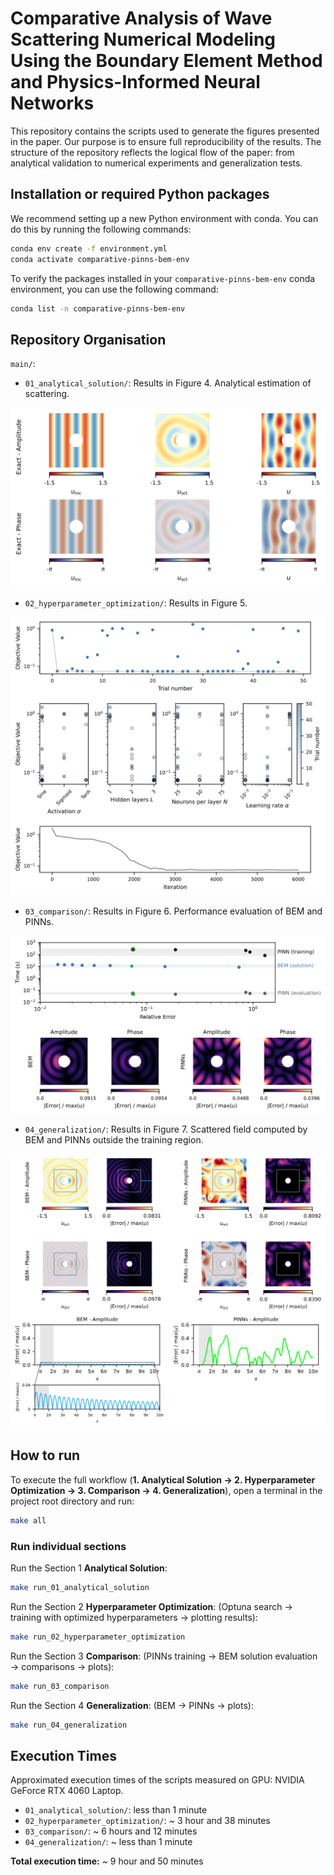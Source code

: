 # Comparative Analysis of Wave Scattering Numerical Modeling Using the Boundary Element Method and Physics-Informed Neural Networks

This repository contains the scripts used to generate the figures presented in the paper. Our purpose is to ensure full reproducibility of the results. The structure of the repository reflects the logical flow of the paper: from analytical validation to numerical experiments and generalization tests.

## Installation or required Python packages

We recommend setting up a new Python environment with conda. You can do this by running the following commands:

```bash
conda env create -f environment.yml
conda activate comparative-pinns-bem-env
```

To verify the packages installed in your `comparative-pinns-bem-env` conda environment, you can use the following command:

```bash
conda list -n comparative-pinns-bem-env
```

## Repository Organisation

`main/`:

- `01_analytical_solution/`: Results in Figure 4. Analytical estimation of scattering.

![displacement_exact](main/01_analytical_solution/figures/04_displacement_exact.svg)

- `02_hyperparameter_optimization/`: Results in Figure 5.

![hyperparameter_tunning](main/02_hyperparameter_optimization/figures/05_hyperparameter_tunning.svg)

- `03_comparison/`: Results in Figure 6. Performance evaluation of BEM and PINNs.

![comparison](main/03_comparison/figures/06_accuracy_time_error_bem_pinns.svg)

- `04_generalization/`: Results in Figure 7. Scattered field computed by BEM and PINNs outside the training region.

![generalization](main/04_generalization/figures/07_generalization.svg)

## How to run

To execute the full workflow (**1. Analytical Solution → 2. Hyperparameter Optimization → 3. Comparison → 4. Generalization**), open a terminal in the project root directory and run:

```bash
make all
```

### Run individual sections

Run the Section 1 **Analytical Solution**:

```bash
make run_01_analytical_solution
```

Run the Section 2 **Hyperparameter Optimization**:
(Optuna search → training with optimized hyperparameters → plotting results):

```bash
make run_02_hyperparameter_optimization
```

Run the Section 3 **Comparison**:
(PINNs training → BEM solution evaluation → comparisons → plots):

```bash
make run_03_comparison
```

Run the Section 4 **Generalization**:
(BEM → PINNs → plots):

```bash
make run_04_generalization
```

## Execution Times

Approximated execution times of the scripts measured on GPU: NVIDIA GeForce RTX 4060 Laptop.

- `01_analytical_solution/`: less than 1 minute
- `02_hyperparameter_optimization/`: ~ 3 hour and 38 minutes
- `03_comparison/`: ~ 6 hours and 12 minutes
- `04_generalization/`: ~ less than 1 minute

**Total execution time:** ~ 9 hour and 50 minutes
